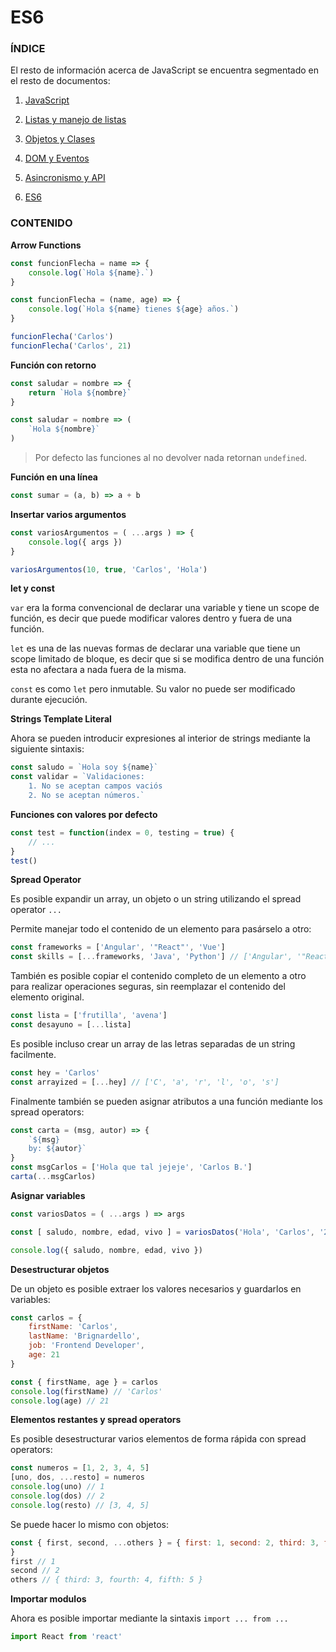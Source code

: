 # ES6



### ÍNDICE

El resto de información acerca de JavaScript se encuentra segmentado en el resto de documentos:

1. [JavaScript](./README.md)

2. [Listas y manejo de listas](./02-arrays.md)
3. [Objetos y Clases](./03-clases-objetos.md)
4. [DOM y Eventos](./04-DOM-eventos.md)
5. [Asincronismo y API](./05-api-asincronismo.md)
6. [ES6](./06-ES6.md)



### CONTENIDO



**Arrow Functions**

```js
const funcionFlecha = name => {
	console.log(`Hola ${name}.`)
}

const funcionFlecha = (name, age) => {
	console.log(`Hola ${name} tienes ${age} años.`)
}

funcionFlecha('Carlos')
funcionFlecha('Carlos', 21)
```



**Función con retorno**

```js
const saludar = nombre => {
	return `Hola ${nombre}`
}

const saludar = nombre => (
	`Hola ${nombre}`
)
```

> Por defecto las funciones al no devolver nada retornan `undefined`.



**Función en una línea**

```js
const sumar = (a, b) => a + b
```



**Insertar varios argumentos**

```js
const variosArgumentos = ( ...args ) => {
	console.log({ args })
}

variosArgumentos(10, true, 'Carlos', 'Hola')
```





**let y const**

`var` era la forma convencional de declarar una variable y tiene un scope de función, es decir que puede modificar valores dentro y fuera de una función.

`let` es una de las nuevas formas de declarar una variable que tiene un scope limitado de bloque, es decir que si se modifica dentro de una función esta no afectara a nada fuera de la misma.

`const` es como `let` pero inmutable. Su valor no puede ser modificado durante ejecución.



**Strings Template Literal**

Ahora se pueden introducir expresiones al interior de strings mediante la siguiente sintaxis:

```js
const saludo = `Hola soy ${name}`
const validar = `Validaciones:
	1. No se aceptan campos vaciós
	2. No se aceptan números.`
```



**Funciones con valores por defecto**

```js
const test = function(index = 0, testing = true) { 
    // ...
}
test()
```



**Spread Operator**

Es posible expandir un array, un objeto o un string utilizando el spread operator `...`

Permite manejar todo el contenido de un elemento para pasárselo a otro:

```js
const frameworks = ['Angular', '"React"', 'Vue']
const skills = [...frameworks, 'Java', 'Python'] // ['Angular', '"React"', 'Vue', 'Java', 'Python']
```

También es posible copiar el contenido completo de un elemento a otro para realizar operaciones seguras, sin reemplazar el contenido del elemento original.

```js
const lista = ['frutilla', 'avena']
const desayuno = [...lista]
```

Es posible incluso crear un array de las letras separadas de un string facilmente.

```js
const hey = 'Carlos'
const arrayized = [...hey] // ['C', 'a', 'r', 'l', 'o', 's']
```

Finalmente también se pueden asignar atributos a una función mediante los spread operators:

```js
const carta = (msg, autor) => {
    `${msg}
	by: ${autor}`
}
const msgCarlos = ['Hola que tal jejeje', 'Carlos B.']
carta(...msgCarlos)
```



**Asignar variables**

```js
const variosDatos = ( ...args ) => args

const [ saludo, nombre, edad, vivo ] = variosDatos('Hola', 'Carlos', '21', 'true')

console.log({ saludo, nombre, edad, vivo })
```



**Desestructurar objetos**

De un objeto es posible extraer los valores necesarios y guardarlos en variables:

```js
const carlos = {
	firstName: 'Carlos',
	lastName: 'Brignardello',
	job: 'Frontend Developer',
	age: 21
}

const { firstName, age } = carlos
console.log(firstName) // 'Carlos'
console.log(age) // 21
```



**Elementos restantes y spread operators**

Es posible desestructurar varios elementos de forma rápida con spread operators:

```js
const numeros = [1, 2, 3, 4, 5]
[uno, dos, ...resto] = numeros
console.log(uno) // 1
console.log(dos) // 2
console.log(resto) // [3, 4, 5]
```

Se puede hacer lo mismo con objetos:

```js
const { first, second, ...others } = { first: 1, second: 2, third: 3, fourth: 4, fifth: 5
}
first // 1
second // 2
others // { third: 3, fourth: 4, fifth: 5 }
```



**Importar modulos**

Ahora es posible importar mediante la sintaxis `import ... from ...`

```js
import React from 'react'
```


